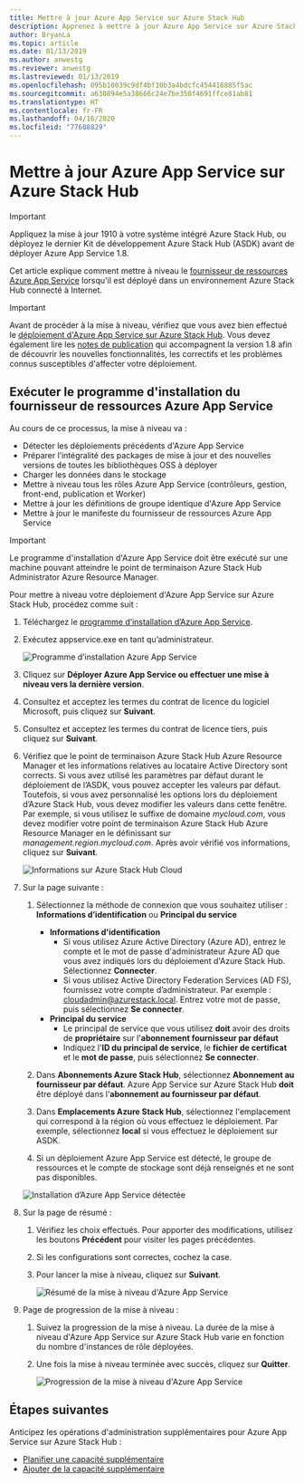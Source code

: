 ```yaml
---
title: Mettre à jour Azure App Service sur Azure Stack Hub
description: Apprenez à mettre à jour Azure App Service sur Azure Stack Hub.
author: BryanLa
ms.topic: article
ms.date: 01/13/2019
ms.author: anwestg
ms.reviewer: anwestg
ms.lastreviewed: 01/13/2019
ms.openlocfilehash: 095b10039c9df4bf10b3a4bdcfc454416885f5ac
ms.sourcegitcommit: a630894e5a38666c24e7be350f4691ffce81ab81
ms.translationtype: HT
ms.contentlocale: fr-FR
ms.lasthandoff: 04/16/2020
ms.locfileid: "77688829"
---
```

# <a name="update-azure-app-service-on-azure-stack-hub"></a>Mettre à jour Azure App Service sur Azure Stack Hub

> [!IMPORTANT]
> Appliquez la mise à jour 1910 à votre système intégré Azure Stack Hub, ou déployez le dernier Kit de développement Azure Stack Hub (ASDK) avant de déployer Azure App Service 1.8.

Cet article explique comment mettre à niveau le [fournisseur de ressources Azure App Service](azure-stack-app-service-overview.md) lorsqu'il est déployé dans un environnement Azure Stack Hub connecté à Internet.

> [!IMPORTANT]
> Avant de procéder à la mise à niveau, vérifiez que vous avez bien effectué le [déploiement d'Azure App Service sur Azure Stack Hub](azure-stack-app-service-deploy.md). Vous devez également lire les [notes de publication](azure-stack-app-service-release-notes-update-eight.md) qui accompagnent la version 1.8 afin de découvrir les nouvelles fonctionnalités, les correctifs et les problèmes connus susceptibles d'affecter votre déploiement.

## <a name="run-the-azure-app-service-resource-provider-installer"></a>Exécuter le programme d'installation du fournisseur de ressources Azure App Service

Au cours de ce processus, la mise à niveau va :

* Détecter les déploiements précédents d'Azure App Service
* Préparer l’intégralité des packages de mise à jour et des nouvelles versions de toutes les bibliothèques OSS à déployer
* Charger les données dans le stockage
* Mettre à niveau tous les rôles Azure App Service (contrôleurs, gestion, front-end, publication et Worker)
* Mettre à jour les définitions de groupe identique d'Azure App Service
* Mettre à jour le manifeste du fournisseur de ressources Azure App Service

> [!IMPORTANT]
> Le programme d'installation d'Azure App Service doit être exécuté sur une machine pouvant atteindre le point de terminaison Azure Stack Hub Administrator Azure Resource Manager.

Pour mettre à niveau votre déploiement d'Azure App Service sur Azure Stack Hub, procédez comme suit :

1. Téléchargez le [programme d’installation d’Azure App Service](https://aka.ms/appsvcupdate8installer).

2. Exécutez appservice.exe en tant qu’administrateur.

    ![Programme d’installation Azure App Service][1]

3. Cliquez sur **Déployer Azure App Service ou effectuer une mise à niveau vers la dernière version**.

4. Consultez et acceptez les termes du contrat de licence du logiciel Microsoft, puis cliquez sur **Suivant**.

5. Consultez et acceptez les termes du contrat de licence tiers, puis cliquez sur **Suivant**.

6. Vérifiez que le point de terminaison Azure Stack Hub Azure Resource Manager et les informations relatives au locataire Active Directory sont corrects. Si vous avez utilisé les paramètres par défaut durant le déploiement de l’ASDK, vous pouvez accepter les valeurs par défaut. Toutefois, si vous avez personnalisé les options lors du déploiement d’Azure Stack Hub, vous devez modifier les valeurs dans cette fenêtre. Par exemple, si vous utilisez le suffixe de domaine *mycloud.com*, vous devez modifier votre point de terminaison Azure Stack Hub Azure Resource Manager en le définissant sur *management.region.mycloud.com*. Après avoir vérifié vos informations, cliquez sur **Suivant**.

    ![Informations sur Azure Stack Hub Cloud][2]

7. Sur la page suivante :

    1. Sélectionnez la méthode de connexion que vous souhaitez utiliser : **Informations d’identification** ou **Principal du service**
        - **Informations d'identification**
            - Si vous utilisez Azure Active Directory (Azure AD), entrez le compte et le mot de passe d'administrateur Azure AD que vous avez indiqués lors du déploiement d'Azure Stack Hub. Sélectionnez **Connecter**.
            - Si vous utilisez Active Directory Federation Services (AD FS), fournissez votre compte d’administrateur. Par exemple : cloudadmin@azurestack.local. Entrez votre mot de passe, puis sélectionnez **Se connecter**.
        - **Principal du service**
            - Le principal de service que vous utilisez **doit** avoir des droits de **propriétaire** sur l'**abonnement fournisseur par défaut**
            - Indiquez l'**ID du principal de service**, le **fichier de certificat** et le **mot de passe**, puis sélectionnez **Se connecter**.

    1. Dans **Abonnements Azure Stack Hub**, sélectionnez **Abonnement au fournisseur par défaut**.    Azure App Service sur Azure Stack Hub **doit** être déployé dans l'**abonnement au fournisseur par défaut**.

    1. Dans **Emplacements Azure Stack Hub**, sélectionnez l'emplacement qui correspond à la région où vous effectuez le déploiement. Par exemple, sélectionnez **local** si vous effectuez le déploiement sur ASDK.

    1. Si un déploiement Azure App Service est détecté, le groupe de ressources et le compte de stockage sont déjà renseignés et ne sont pas disponibles.

      ![Installation d’Azure App Service détectée][3]

8. Sur la page de résumé :
   1. Vérifiez les choix effectués. Pour apporter des modifications, utilisez les boutons **Précédent** pour visiter les pages précédentes.
   2. Si les configurations sont correctes, cochez la case.
   3. Pour lancer la mise à niveau, cliquez sur **Suivant**.

       ![Résumé de la mise à niveau d'Azure App Service][4]

9. Page de progression de la mise à niveau :
    1. Suivez la progression de la mise à niveau. La durée de la mise à niveau d'Azure App Service sur Azure Stack Hub varie en fonction du nombre d'instances de rôle déployées.
    2. Une fois la mise à niveau terminée avec succès, cliquez sur **Quitter**.

        ![Progression de la mise à niveau d'Azure App Service][5]

<!--Image references-->
[1]: ./media/azure-stack-app-service-update/app-service-exe.png
[2]: ./media/azure-stack-app-service-update/app-service-azure-resource-manager-endpoints.png
[3]: ./media/azure-stack-app-service-update/app-service-installation-detected.png
[4]: ./media/azure-stack-app-service-update/app-service-upgrade-summary.png
[5]: ./media/azure-stack-app-service-update/app-service-upgrade-complete.png

## <a name="next-steps"></a>Étapes suivantes

Anticipez les opérations d'administration supplémentaires pour Azure App Service sur Azure Stack Hub :

* [Planifier une capacité supplémentaire](azure-stack-app-service-capacity-planning.md)
* [Ajouter de la capacité supplémentaire](azure-stack-app-service-add-worker-roles.md)
